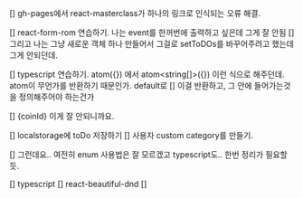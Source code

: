 [] gh-pages에서 react-masterclass가 하나의 링크로 인식되는 오류 해결.

[] react-form-rom 연습하기. 나는 event를 한꺼번에 출력하고 싶은데 그게 잘 안됨
[] 그리고 나는 그냥 새로운 객체 하나 만들어서 그걸로 setToDOs를 바꾸어주려고 했는데 그게 안되던데.

[] typescript 연습하기. atom({}) 에서 atom<string[]>({}) 이런 식으로 해주던데.
atom이 무언가를 반환하기 때문인가. default로 [] 이걸 반환하고, 그 안에 들어가는것을 정의해주어야 하는건가

[] {coinId} 이게 잘 안되니까요.

[] localstorage에 toDo 저장하기
[] 사용자 custom category를 만들기.

[] 그런데요.. 여전히 enum 사용법은 잘 모르겠고 typescript도.. 한번 정리가 필요할듯.

[] typescript
[] react-beautiful-dnd
[]

